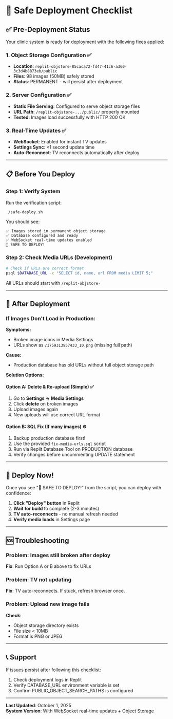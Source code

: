# 🚀 Safe Deployment Checklist

## ✅ Pre-Deployment Status

Your clinic system is ready for deployment with the following fixes applied:

### 1. Object Storage Configuration ✅
- **Location**: `replit-objstore-85caca72-fd47-41c6-a360-3c3d4b8873eb/public`
- **Files**: 98 images (50MB) safely stored
- **Status**: PERMANENT - will persist after deployment

### 2. Server Configuration ✅
- **Static File Serving**: Configured to serve object storage files
- **URL Path**: `/replit-objstore-.../public/` properly mounted
- **Tested**: Images load successfully with HTTP 200 OK

### 3. Real-Time Updates ✅
- **WebSocket**: Enabled for instant TV updates
- **Settings Sync**: <1 second update time
- **Auto-Reconnect**: TV reconnects automatically after deploy

---

## 📋 Before You Deploy

### Step 1: Verify System
Run the verification script:
```bash
./safe-deploy.sh
```

You should see:
```
✅ Images stored in permanent object storage
✅ Database configured and ready
✅ WebSocket real-time updates enabled
🚀 SAFE TO DEPLOY!
```

### Step 2: Check Media URLs (Development)
```bash
# Check if URLs are correct format
psql $DATABASE_URL -c "SELECT id, name, url FROM media LIMIT 5;"
```

All URLs should start with `/replit-objstore-`

---

## 🔧 After Deployment

### If Images Don't Load in Production:

**Symptoms:**
- Broken image icons in Media Settings
- URLs show as `/1759313957433_10.png` (missing full path)

**Cause:**
- Production database has old URLs without full object storage path

**Solution Options:**

#### Option A: Delete & Re-upload (Simple) ✅
1. Go to **Settings → Media Settings**
2. Click **delete** on broken images
3. Upload images again
4. New uploads will use correct URL format

#### Option B: SQL Fix (If many images) ⚙️
1. Backup production database first!
2. Use the provided `fix-media-urls.sql` script
3. Run via Replit Database Tool on PRODUCTION database
4. Verify changes before uncommenting UPDATE statement

---

## 🎯 Deploy Now!

Once you see "🚀 SAFE TO DEPLOY!" from the script, you can deploy with confidence:

1. **Click "Deploy" button** in Replit
2. **Wait for build** to complete (2-3 minutes)
3. **TV auto-reconnects** - no manual refresh needed
4. **Verify media loads** in Settings page

---

## 🆘 Troubleshooting

### Problem: Images still broken after deploy
**Fix**: Run Option A or B above to fix URLs

### Problem: TV not updating
**Fix**: TV auto-reconnects. If stuck, refresh browser once.

### Problem: Upload new image fails
**Check**: 
- Object storage directory exists
- File size < 10MB
- Format is PNG or JPEG

---

## 📞 Support

If issues persist after following this checklist:
1. Check deployment logs in Replit
2. Verify DATABASE_URL environment variable is set
3. Confirm PUBLIC_OBJECT_SEARCH_PATHS is configured

---

**Last Updated**: October 1, 2025  
**System Version**: With WebSocket real-time updates + Object Storage
